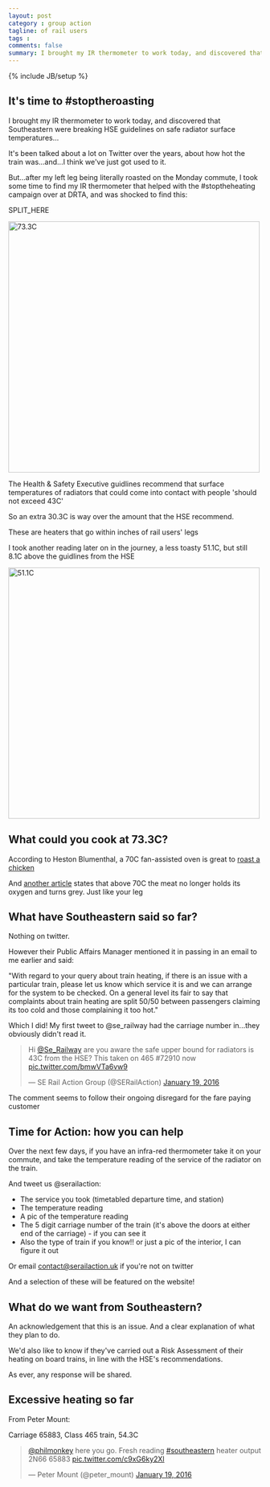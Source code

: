 ```yaml
---
layout: post
category : group action
tagline: of rail users
tags : 
comments: false
summary: I brought my IR thermometer to work today, and discovered that Southeastern were breaking HSE guidelines on safe radiator surface temperatures...
---
```


{% include JB/setup %}

## It's time to #stoptheroasting

I brought my IR thermometer to work today, and discovered that Southeastern were breaking HSE guidelines on safe radiator surface temperatures...

It's been talked about a lot on Twitter over the years, about how hot the train was...and...I think we've just got used to it.

But...after my left leg being literally roasted on the Monday commute, I took some time to find my IR thermometer that helped with the #stoptheheating campaign over at DRTA, and was shocked to find this:

SPLIT_HERE

<img src="{{ site.url }}/images/Roasting1.PNG" alt="73.3C" style="width: 500px;"/>

The Health & Safety Executive guidlines recommend that surface temperatures of radiators that could come into contact with people 'should not exceed 43C'

So an extra 30.3C is way over the amount that the HSE recommend.

These are heaters that go within inches of rail users' legs

I took another reading later on in the journey, a less toasty 51.1C, but still 8.1C above the guidlines from the HSE

<img src="{{ site.url }}/images/Roasting2.PNG" alt="51.1C" style="width: 500px;"/>

## What could you cook at 73.3C?

According to Heston Blumenthal, a 70C fan-assisted oven is great to [roast a chicken](http://countryskillsblog.com/2012/01/27/heston-blumenthal-how-not-to-roast-a-chicken/)

And [another article](http://www.theguardian.com/lifeandstyle/2001/nov/24/foodanddrink.shopping) states that above 70C the meat no longer holds its oxygen and turns grey.  Just like your leg

## What have Southeastern said so far?

Nothing on twitter.

However their Public Affairs Manager mentioned it in passing in an email to me earlier and said:

"With regard to your query about train heating, if there is an issue with a particular train, please let us know which service it is and we can arrange for the system to be checked.  On a general level its fair to say that complaints about train heating are split 50/50 between passengers claiming its too cold and those complaining it too hot."

Which I did! My first tweet to @se_railway had the carriage number in...they obviously didn't read it.

<blockquote class="twitter-tweet" lang="en"><p lang="en" dir="ltr">Hi <a href="https://twitter.com/Se_Railway">@Se_Railway</a> are you aware the safe upper bound for radiators is 43C from the HSE?&#10;This taken on 465 #72910 now <a href="https://t.co/bmwVTa6vw9">pic.twitter.com/bmwVTa6vw9</a></p>&mdash; SE Rail Action Group (@SERailAction) <a href="https://twitter.com/SERailAction/status/689355349904773120">January 19, 2016</a></blockquote> <script async src="//platform.twitter.com/widgets.js" charset="utf-8"></script>

The comment seems to follow their ongoing disregard for the fare paying customer

## Time for Action: how you can help

Over the next few days, if you have an infra-red thermometer take it on your commute, and take the temperature reading of the service of the radiator on the train.

And tweet us @serailaction:

- The service you took (timetabled departure time, and station)
- The temperature reading
- A pic of the temperature reading
- The 5 digit carriage number of the train (it's above the doors at either end of the carriage) - if you can see it
- Also the type of train if you know!! or just a pic of the interior, I can figure it out

Or email contact@serailaction.uk if you're not on twitter

And a selection of these will be featured on the website!

## What do we want from Southeastern?

An acknowledgement that this is an issue. And a clear explanation of what they plan to do.

We'd also like to know if they've carried out a Risk Assessment of their heating on board trains, in line with the HSE's recommendations.

As ever, any response will be shared.

## Excessive heating so far

From Peter Mount:

Carriage 65883, Class 465 train, 54.3C

<blockquote class="twitter-tweet" lang="en"><p lang="en" dir="ltr"><a href="https://twitter.com/philmonkey">@philmonkey</a> here you go. Fresh reading <a href="https://twitter.com/hashtag/southeastern?src=hash">#southeastern</a> heater output 2N66 65883 <a href="https://t.co/c9xG6ky2Xl">pic.twitter.com/c9xG6ky2Xl</a></p>&mdash; Peter Mount (@peter_mount) <a href="https://twitter.com/peter_mount/status/689525628299796483">January 19, 2016</a></blockquote> <script async src="//platform.twitter.com/widgets.js" charset="utf-8"></script>